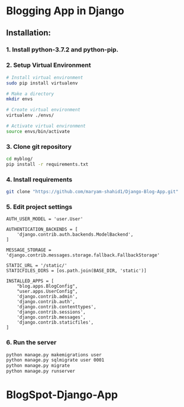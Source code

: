# Blogging App in Django  

## Installation:  

### 1. Install python-3.7.2 and python-pip.  

### 2. Setup Virtual Environment  
```sh
# Install virtual environment
sudo pip install virtualenv

# Make a directory
mkdir envs

# Create virtual environment
virtualenv ./envs/

# Activate virtual environment
source envs/bin/activate

```  

### 3. Clone git repository    
```sh
cd myblog/
pip install -r requirements.txt
```  

### 4. Install requirements  
```sh
git clone "https://github.com/maryam-shahid1/Django-Blog-App.git"
```  

### 5. Edit project settings  
```
AUTH_USER_MODEL = 'user.User'

AUTHENTICATION_BACKENDS = [
    'django.contrib.auth.backends.ModelBackend',
]

MESSAGE_STORAGE = 'django.contrib.messages.storage.fallback.FallbackStorage'

STATIC_URL = '/static/'
STATICFILES_DIRS = [os.path.join(BASE_DIR, 'static')]

INSTALLED_APPS = [
    "blog.apps.BlogConfig",
    "user.apps.UserConfig",
    'django.contrib.admin',
    'django.contrib.auth',
    'django.contrib.contenttypes',
    'django.contrib.sessions',
    'django.contrib.messages',
    'django.contrib.staticfiles',
]
```  

### 6. Run the server  
```sh
python manage.py makemigrations user
python manage.py sqlmigrate user 0001
python manage.py migrate
python manage.py runserver
```  
# BlogSpot-Django-App
